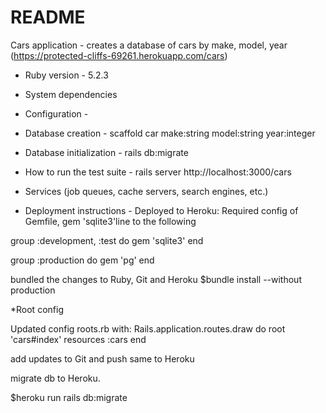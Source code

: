 # README

Cars application - creates a database of cars by make, model, year
(https://protected-cliffs-69261.herokuapp.com/cars)

* Ruby version - 5.2.3

* System dependencies

* Configuration - 

* Database creation - scaffold car make:string model:string year:integer

* Database initialization - rails db:migrate

* How to run the test suite - rails server http://localhost:3000/cars 

* Services (job queues, cache servers, search engines, etc.)

* Deployment instructions - Deployed to Heroku: 
Required config of Gemfile, gem 'sqlite3'line to the following

group :development, :test do
 gem 'sqlite3'
end

group :production do
  gem 'pg'
end

bundled the changes to Ruby, Git and Heroku $bundle install --without production

*Root config

Updated config roots.rb with:
Rails.application.routes.draw do
  root 'cars#index'
  resources :cars
end

add updates to Git and push same to Heroku

migrate db to Heroku.

$heroku run rails db:migrate




